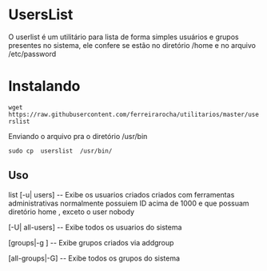 # UsersList
O userlist é um utilitário para lista de forma simples usuários e grupos presentes no sistema, ele confere se estão no  diretório /home e no arquivo /etc/password

# Instalando

`wget https://raw.githubusercontent.com/ferreirarocha/utilitarios/master/userslist`

Enviando o arquivo pra o diretório /usr/bin 

`sudo cp  userslist  /usr/bin/`


## Uso 
 list [-u| users]  -- Exibe os usuarios criados criados com ferramentas administrativas normalmente  possuiem ID acima de 1000 e que possuam diretório home , exceto o  user nobody  

 [-U| all-users]   -- Exibe todos os usuarios do sistema 

 [groups|-g ]      -- Exibe grupos criados via addgroup 

 [all-groups|-G] -- Exibe todos os grupos do sistema
